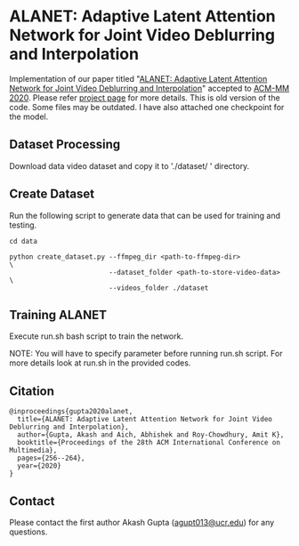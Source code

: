 # ALANET: Adaptive Latent Attention Network for Joint Video Deblurring and Interpolation

Implementation of our paper titled "[ALANET: Adaptive Latent Attention Network for Joint Video Deblurring and Interpolation](https://arxiv.org/abs/2009.01005)" accepted to [ACM-MM 2020](https://2020.acmmm.org/).
Please refer [project page](https://akashagupta.com/publication/acm2020_alanet/project.html) for more details. This is old version of the code. Some files may be outdated. I have also attached one checkpoint for the model.

## Dataset Processing
Download data video dataset and copy it to './dataset/ ' directory.

## Create Dataset
Run the following script to generate data that can be used for training and testing.
```
cd data

python create_dataset.py --ffmpeg_dir <path-to-ffmpeg-dir>            \
                         --dataset_folder <path-to-store-video-data>  \
                         --videos_folder ./dataset
```


## Training ALANET
Execute run.sh bash script to train the network.

NOTE: You will have to specify parameter before running run.sh script.
       For more details look at run.sh in the provided codes.

## Citation
```
@inproceedings{gupta2020alanet,
  title={ALANET: Adaptive Latent Attention Network for Joint Video Deblurring and Interpolation},
  author={Gupta, Akash and Aich, Abhishek and Roy-Chowdhury, Amit K},
  booktitle={Proceedings of the 28th ACM International Conference on Multimedia},
  pages={256--264},
  year={2020}
}
```
    
## Contact
Please contact the first author Akash Gupta ([agupt013@ucr.edu](agupt013@ucr.edu)) for any questions.

